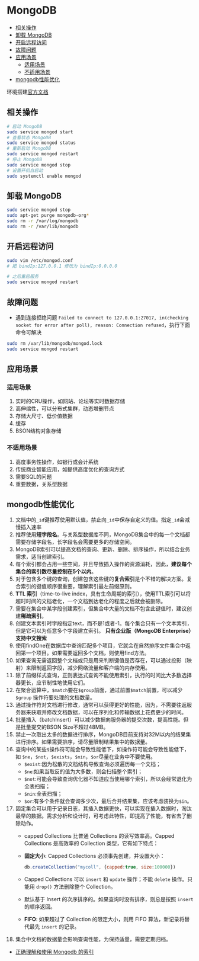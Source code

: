 # MongoDB

- [相关操作](#相关操作)
- [卸载 MongoDB](#卸载-mongodb)
- [开启远程访问](#开启远程访问)
- [故障问题](#故障问题)
- [应用场景](#应用场景)
  - [适用场景](#适用场景)
  - [不适用场景](#不适用场景)
- [mongodb性能优化](#mongodb性能优化)

环境搭建[官方文档](https://docs.mongodb.com/manual/tutorial/install-mongodb-on-ubuntu/#install-community-ubuntu-pkg)

## 相关操作

```sh
# 启动 MongoDB
sudo service mongod start
# 查看状态 MongoDB
sudo service mongod status
# 重新启动 MongoDB
sudo service mongod restart
# 停止 MongoDB
sudo service mongod stop
# 设置开机自启动
sudo systemctl enable mongod
```

## 卸载 MongoDB

```sh
sudo service mongod stop
sudo apt-get purge mongodb-org*
sudo rm -r /var/log/mongodb
sudo rm -r /var/lib/mongodb
```

## 开启远程访问

```sh
sudo vim /etc/mongod.conf
# 把 bindIp:127.0.0.1 修改为 bindIp:0.0.0.0

# 之后重启服务
sudo service mongod restart
```

## 故障问题

- 遇到连接拒绝问题 `Failed to connect to 127.0.0.1:27017, in(checking socket for error after poll), reason: Connection refused`，执行下面命令可解决

```sh
sudo rm /var/lib/mongodb/mongod.lock
sudo service mongod restart
```

## 应用场景

### 适用场景

1. 实时的CRU操作，如网站、论坛等实时数据存储
2. 高伸缩性，可以分布式集群，动态增删节点
3. 存储大尺寸、低价值数据
4. 缓存
5. BSON结构对象存储

### 不适用场景

1. 高度事务性操作，如银行或会计系统
2. 传统商业智能应用，如提供高度优化的查询方式
3. 需要SQL的问题
4. 重要数据，关系型数据

## mongodb性能优化

1. 文档中的`_id`键推荐使用默认值，禁止向`_id`中保存自定义的值。指定`_id`会减慢插入速率
2. 推荐使用**短字段名**。与关系型数据库不同，MongoDB集合中的每一个文档都需要存储字段名，长字段名会需要更多的存储空间。
3. MongoDB索引可以提高文档的查询、更新、删除、排序操作，所以结合业务需求，适当创建索引。
4. 每个索引都会占用一些空间，并且导致插入操作的资源消耗，因此，**建议每个集合的索引数尽量控制在5个以内**。
5. 对于包含多个键的查询，创建包含这些键的**复合索引**是个不错的解决方案。复合索引的键值顺序很重要，理解索引最左前缀原则。
6. **TTL 索引**（time-to-live index，具有生命周期的索引），使用TTL索引可以将超时时间的文档老化，一个文档到达老化的程度之后就会被删除。
7. 需要在集合中某字段创建索引，但集合中大量的文档不包含此键值时，建议创建**稀疏索引**。
8. 创建文本索引时字段指定text，而不是1或者-1。每个集合只有一个文本索引，但是它可以为任意多个字段建立索引。 **只有企业版（MongoDB Enterprise）支持中文搜索**
9. 使用findOne在数据库中查询匹配多个项目，它就会在自然排序文件集合中返回第一个项目。如果需要返回多个文档，则使用find方法。
10. 如果查询无需返回整个文档或只是用来判断键值是否存在，可以通过投影（映射）来限制返回字段，减少网络流量和客户端的内存使用。
11. 除了前缀样式查询，正则表达式查询不能使用索引，执行的时间比大多数选择器更长，应节制性地使用它们。
12. 在聚合运算中，`$match`要在`$group`前面，通过前置`$match`前置，可以减少`$group` 操作符要处理的文档数量。
13. 通过操作符对文档进行修改，通常可以获得更好的性能，因为，不需要往返服务器来获取并修改文档数据，可以在序列化和传输数据上花费更少的时间。
14. 批量插入（batchInsert）可以减少数据向服务器的提交次数，提高性能。但是批量提交的BSON Size不超过48MB。
15. 禁止一次取出太多的数据进行排序，MongoDB目前支持对32M以内的结果集进行排序。如果需要排序，请尽量限制结果集中的数据量。
16. 查询中的某些`$`操作符可能会导致性能低下，如操作符可能会导致性能低下，如 `$ne`，`$not`，`$exists`，`$nin`，`$or`尽量在业务中不要使用。
    - `$exist`:因为松散的文档结构导致查询必须遍历每一个文档；
    - `$ne`:如果当取反的值为大多数，则会扫描整个索引；
    - `$not`:可能会导致查询优化器不知道应当使用哪个索引，所以会经常退化为全表扫描；
    - `$nin`:全表扫描；
    - `$or`:有多个条件就会查询多少次，最后合并结果集，应该考虑装换为`$in`。
17. 固定集合可以用于记录日志，其插入数据更快，可以实现在插入数据时，淘汰最早的数据。需求分析和设计时，可考虑此特性，即提高了性能，有省去了删除动作。  
    - capped Collections 比普通 Collections 的读写效率高。Capped Collections 是高效率的 Collection 类型，它有如下特点：
    - **固定大小**: Capped Collections 必须事先创建，并设置大小：

      ```js
      db.createCollection("mycoll", {capped:true, size:100000})
      ```

    - Capped Collections 可以 `insert` 和 `update` 操作；不能 `delete` 操作。只能用 `drop()` 方法删除整个 Collection。
    - 默认基于 Insert 的次序排序的。如果查询时没有排序，则总是按照 `insert` 的顺序返回。
    - **FIFO**: 如果超过了 Collection 的限定大小，则用 FIFO 算法，新记录将替代最先 `insert` 的记录。
18. 集合中文档的数据量会影响查询性能，为保持适量，需要定期归档。

- [正确理解和使用 Mongodb 的索引](https://juejin.im/post/5ad1d2836fb9a028dd4eaae6)
